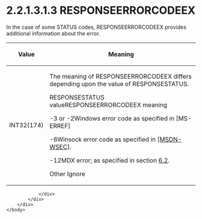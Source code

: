 <html dir="LTR" xmlns:mshelp="http://msdn.microsoft.com/mshelp" xmlns:ddue="http://ddue.schemas.microsoft.com/authoring/2003/5" xmlns:xlink="http://www.w3.org/1999/xlink" xmlns:tool="http://www.microsoft.com/tooltip">
    <head>
        <meta http-equiv="Content-Type" content="text/html; CHARSET=utf-8"></meta>
        <meta name="save" content="history"></meta>
        <title>2.2.1.3.1.3 RESPONSEERRORCODEEX</title>
        <xml>
            <mshelp:toctitle title="2.2.1.3.1.3 RESPONSEERRORCODEEX"></mshelp:toctitle>
            <mshelp:rltitle title="[MS-SSAS8]: RESPONSEERRORCODEEX"></mshelp:rltitle>
            <mshelp:keyword index="A" term="718bdb5b-d05c-45cb-bdcc-881a812d506b"></mshelp:keyword>
            <mshelp:attr name="DCSext.ContentType" value="open specification"></mshelp:attr>
            <mshelp:attr name="AssetID" value="718bdb5b-d05c-45cb-bdcc-881a812d506b"></mshelp:attr>
            <mshelp:attr name="TopicType" value="kbRef"></mshelp:attr>
            <mshelp:attr name="DCSext.Title" value="[MS-SSAS8]: RESPONSEERRORCODEEX" />
        </xml>
    </head>
    <body>
        <div id="header">
            <h1 class="heading">2.2.1.3.1.3 RESPONSEERRORCODEEX</h1>
        </div>
        <div id="mainSection">
            <div id="mainBody">
                <div id="allHistory" class="saveHistory"></div>
                <div id="sectionSection0" class="section" name="collapseableSection">
                    

<p>In the case of some STATUS codes, RESPONSEERRORCODEEX
provides additional information about the error.</p>

<table>
 <thead>
  <tr>
   <th>
   <p>Value</p>
   </th>
   <th>
   <p>Meaning</p>
   </th>
  </tr>
 </thead>
 <tr>
  <td>
  <p>INT32(174)</p>
  </td>
  <td>
  <p>The meaning of RESPONSEERRORCODEEX differs depending
  upon the value of RESPONSESTATUS.</p>
  <p>RESPONSESTATUS valueRESPONSEERRORCODEEX meaning</p>
  <p>-3 or -2Windows error code as specified in <mshelp:link keywords="1bc92ddf-b79e-413c-bbaa-99a5281a6c90" tabindex="0">[MS-ERREF]</mshelp:link></p>
  <p>-6Winsock error code as specified in <a href="https://go.microsoft.com/fwlink/?linkid=865920">[MSDN-WSEC]</a>.</p>
  <p>-12MDX error; as specified in section <a href="d83008bc-61c9-4929-b6bf-afd1420e88a2.htm">6.2</a>.</p>
  <p>Other Ignore</p>
  </td>
 </tr>
</table>


                </div>
            </div>
        </div>
    </body>
</html>